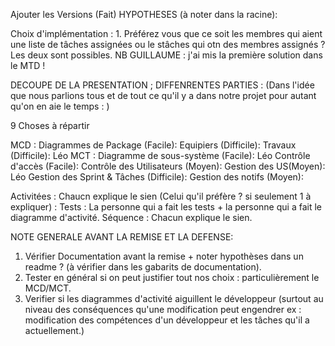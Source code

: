 Ajouter les Versions (Fait)
HYPOTHESES (à noter dans la racine):

Choix d'implémentation :
	 1. Préférez vous que ce soit les membres qui aient une liste de tâches assignées ou le stâches qui otn des membres assignés ? Les deux sont possibles.
		NB GUILLAUME : j'ai mis la première solution dans le MTD !


DECOUPE DE LA PRESENTATION ; DIFFENRENTES PARTIES :
(Dans l'idée que nous parlions tous et de tout ce qu'il y a dans notre projet pour autant qu'on en aie le temps : )

9 Choses à répartir

MCD :
	Diagrammes de Package (Facile):
	Equipiers (Difficile):
	Travaux (Difficile): Léo
MCT :
	Diagramme de sous-système (Facile): Léo
	Contrôle d'accès (Facile):
	Contrôle des Utilisateurs (Moyen):
	Gestion des US(Moyen): Léo
	Gestion des Sprint & Tâches (Difficile):
	Gestion des notifs (Moyen):

Activitées : Chaucn explique le sien (Celui qu'il préfère ? si seulement 1 à expliquer) :
Tests : La personne qui a fait les tests + la personne qui a fait le diagramme d'activité.
Séquence : Chacun explique le sien.

NOTE GENERALE AVANT LA REMISE ET LA DEFENSE: 
1. 	Vérifier Documentation avant la remise + noter hypothèses dans un readme ? (à vérifier dans les gabarits de documentation).
2.	Tester en général si on peut justifier tout nos choix : particulièrement le MCD/MCT.
3.	Verifier si les diagrammes d'activité aiguillent le développeur (surtout au niveau des conséquences qu'une modification peut engendrer 
		ex : modification des compétences d'un développeur et les tâches qu'il a actuellement.)



